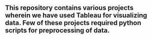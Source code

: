 ## This repository contains various projects wherein we have used Tableau for visualizing data. Few of these projects required python scripts for preprocessing of data.
